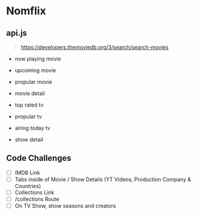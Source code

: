 # Nomflix

## api.js

> https://developers.themoviedb.org/3/search/search-movies

- now playing movie
- upcoming movie
- propular movie
- movie detail

- top rated tv
- propular tv
- airing today tv
- show detail

## Code Challenges

- [ ] IMDB Link
- [ ] Tabs inside of Movie / Show Details (YT Videos, Production Company & Countries)
- [ ] Collections Link
- [ ] /collections Route
- [ ] On TV Show, show seasons and creators
